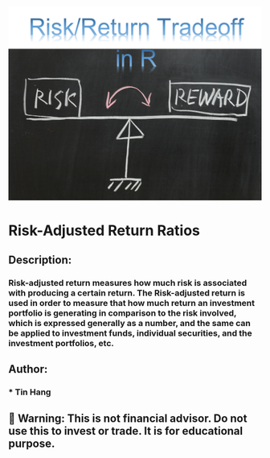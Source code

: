 <img src="RiskReturnR.PNG">  

# Risk-Adjusted Return Ratios

## Description:  
### Risk-adjusted return measures how much risk is associated with producing a certain return. The Risk-adjusted return is used in order to measure that how much return an investment portfolio is generating in comparison to the risk involved, which is expressed generally as a number, and the same can be applied to investment funds, individual securities, and the investment portfolios, etc.  

## Author:  
### * Tin Hang  
## 🔴 Warning: This is not financial advisor.  Do not use this to invest or trade. It is for educational purpose.   

